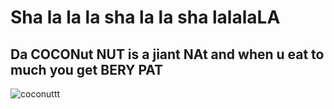 <DOCTYPE html>
<html>
<head>
  <h1>Sha la la la sha la la sha lalalaLA</h1>
</head>

<body>
  
  <h2>Da COCONut NUT is a jiant NAt and when u eat to much you get BERY PAT</h2>
  <img src="https://www.google.com/url?sa=i&url=https%3A%2F%2Fwww.canstockphoto.com%2Fcoconut-for-a-healthy-lean-body-22222934.html&psig=AOvVaw2-Fz3r9mz5Nfjjxf3CKRTs&ust=1669437805888000&source=images&cd=vfe&ved=0CBAQjRxqFwoTCLjqrs3CyPsCFQAAAAAdAAAAABAg" alt=coconuttt
  
